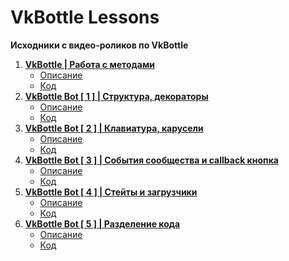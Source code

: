 # VkBottle Lessons
__Исходники с видео-роликов по VkBottle__

1. __[VkBottle | Работа с методами](https://www.youtube.com/watch?v=KmfLUZb8GPQ)__
	* [Описание](https://github.com/Fsoky/VkBottle-Lessons/blob/main/tutorial/methods.md)
	* [Код](https://github.com/Fsoky/VkBottle-Lessons/blob/main/source%20code/work_with_methods.py)
2. __[VkBottle Bot [ 1 ] | Структура, декораторы](https://www.youtube.com/watch?v=9OulU1HnVQY)__
	* [Описание](https://github.com/Fsoky/VkBottle-Lessons/blob/main/tutorial/vkbottle_bot_lesson_1.md)
	* [Код](https://github.com/Fsoky/VkBottle-Lessons/blob/main/source%20code/vkbottle_bot_1.py)
3. __[VkBottle Bot [ 2 ] | Клавиатура, карусели](https://www.youtube.com/watch?v=ed0sJjs-9YY)__
	* [Описание](https://github.com/Fsoky/VkBottle-Lessons/blob/main/tutorial/vkbottle_bot_lesson_2.md)
	* [Код](https://github.com/Fsoky/VkBottle-Lessons/blob/main/source%20code/vkbottle_bot_2.py)
4. __[VkBottle Bot [ 3 ] | События сообщества и callback кнопка](https://youtu.be/hRTiOXwjxMw)__
	* [Описание](https://github.com/Fsoky/VkBottle-Lessons/blob/main/tutorial/vkbottle_bot_lesson_3.md)
	* [Код](https://github.com/Fsoky/VkBottle-Lessons/blob/main/source%20code/vkbottle_bot_3.py)
5. __[VkBottle Bot [ 4 ] | Стейты и загрузчики](https://youtu.be/fx_1VSSiNOw)__
	* [Описание](https://github.com/Fsoky/VkBottle-Lessons/blob/main/tutorial/vkbottle_bot_lesson_4.md)
	* [Код](https://github.com/Fsoky/VkBottle-Lessons/blob/main/source%20code/vkbottle_bot_4.py)
6. __[VkBottle Bot [ 5 ] | Разделение кода](https://www.youtube.com/watch?v=YXFzX-CiQ_4)__
	* [Описание](https://github.com/Fsoky/VkBottle-Lessons/blob/main/tutorial/vkbottle_bot_lesson_5.md)
	* [Код](https://github.com/Fsoky/VkBottle-Lessons/blob/main/source%20code/vkbottle_bot_5.py)
